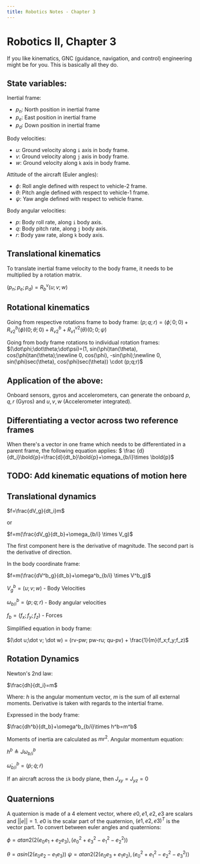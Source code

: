 ```yaml
---
title: Robotics Notes - Chapter 3
---
```

<script type="text/x-mathjax-config">
  MathJax.Hub.Config({tex2jax: {inlineMath: [['$','$'], ['\\(','\\)']]}});
</script>
<script type="text/javascript"
  src="https://cdnjs.cloudflare.com/ajax/libs/mathjax/2.7.1/MathJax.js?config=TeX-AMS-MML_HTMLorMML">
</script>
<style>
  .MathJax{
    font-size: 150% !important;
  }
  </style>
# Robotics II, Chapter 3

If you like kinematics, GNC (guidance, navigation, and control) engineering might be for you. This is basically all they do.
## State variables:
Inertial frame:
* $p_n$: North position in inertial frame
* $p_e$: East position in inertial frame
* $p_d$: Down position in inertial frame

Body velocities:
* $u$: Ground velocity along `i` axis in body frame.
* $v$: Ground velocity along `j` axis in body frame.
* $w$: Ground velocity along `k` axis in body frame.

Attitude of the aircraft (Euler angles):
* $\phi$: Roll angle defined with respect to vehicle-2 frame.
* $\theta$: Pitch angle defined with respect to vehicle-1 frame.
* $\psi$: Yaw angle defined with respect to vehicle frame.

Body angular velocities:
* $p$: Body roll rate, along `i` body axis.
* $q$: Body pitch rate, along `j` body axis.
* $r$: Body yaw rate, along `k` body axis.

## Translational kinematics
To translate inertial frame velocity to the body frame, it needs to be multiplied by a rotation matrix. 

$(p_n;p_e;p_d)=R^v_b(u;v;w)$

## Rotational kinematics

Going from respective rotations frame to body frame:
$(p;q;r) = (\dot\phi;0;0) + R^b_{v2}(\phi)(0;\dot\theta;0) + R^b_{v2}+R^{v2}_{v1}(\theta)(0;0;\dot\psi)$

Going from body frame rotations to individual rotation frames:
$(\dot\phi;\dot\theta;\dot\psi)=(1, sin(\phi)tan(\theta), cos(\phi)tan(\theta);\newline 0, cos(\phi), -sin(\phi);\newline 0, sin(\phi)sec(\theta), cos(\phi)sec(\theta)) \cdot (p;q;r)$

## Application of the above:
Onboard sensors, gyros and accelerometers, can generate the onboard $p,q,r$ (Gyros) and $u,v,w$ (Accelerometer integrated).

## Differentiating a vector across two reference frames
When there's a vector in one frame which needs to be differentiated in a parent frame, the following equation applies:
$ \frac {d}{dt_i}\bold{p}=\frac{d}{dt_b}\bold{p}+\omega_{b/i}\times \bold{p}$

## TODO: Add kinematic equations of motion here

## Translational dynamics

$f=\frac{dV_g}{dt_i}m$

or

$f=m(\frac{dV_g}{dt_b}+\omega_{b/i} \times V_g)$

The first component here is the derivative of magnitude. The second part is the derivative of direction.

In the body coordinate frame:

$f=m(\frac{dV^b_g}{dt_b}+\omega^b_{b/i} \times V^b_g)$

$V^b_g=(u;v;w)$ - Body Velocities

$\omega^b_{b/i}=(p;q;r)$ - Body angular velocities

$f_b = (f_x;f_y;f_z)$ - Forces 

Simplified equation in body frame:

$(\dot u;\dot v; \dot w) = (rv-pw; pw-ru; qu-pv) + \frac{1}{m}(f_x;f_y;f_z)$

## Rotation Dynamics

Newton's 2nd law:

$\frac{dh}{dt_i}=m$

Where: $h$ is the angular momentum vector,
$m$ is the sum of all external moments.
Derivative is taken with regards to the intertial frame.

Expressed in the body frame:

$\frac{dh^b}{dt_b}+\omega^b_{b/i}\times h^b=m^b$

Moments of inertia are calculated as $mr^2$. 
Angular momentum equation:

$h^b≜J\omega^b_{b/i}$

$\dot \omega ^b_{b/i}=(\dot p;\dot q; \dot r)$

If an aircraft across the `ik` body plane, then $J_{xy}=J_{yz}=0$

## Quaternions

A quaternion is made of a 4 element vector, where $e0, e1, e2, e3$ are scalars and $||e||=1$. $e0$ is the scalar part of the quaternion, $(e1, e2, e3)^T$ is the vector part.
To convert between euler angles and quaternions:

$\phi=atan2(2(e_0e_1 + e_2e_3), (e_0^2 + e_3^2-e_1^2-e_2^2))$

$\theta=asin(2(e_0e_2-e_1e_3))$
$\psi=atan2(2(e_0e_3+e_1e_2), (e_0^2+e_1^2-e_2^2-e_3^2))$

